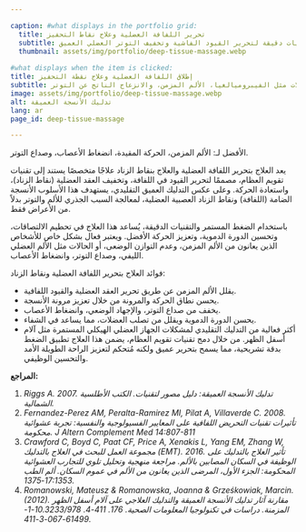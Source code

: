 ```yaml
---

caption: #what displays in the portfolio grid:
  title: تحرير اللفافة العضلية وعلاج نقاط التحفيز
  subtitle: تقنيات دقيقة لتحرير القيود الفاشية وتخفيف التوتر العضلي العميق.
  thumbnail: assets/img/portfolio/deep-tissue-massage.webp
  
#what displays when the item is clicked:
title: إطلاق اللفافة العضلية وعلاج نقطة التحفيز
subtitle: تقنية متخصصة تهدف إلى تحرير اللفافة المشدودة وعقد العضلات، مما يساهم في استعادة الحركة وتقليل الألم. هذا العلاج فعّال بشكل خاص للحالات مثل الفيبروميالغيا، الألم المزمن، والانزعاج الناتج عن التوتر.
image: assets/img/portfolio/deep-tissue-massage.webp
alt: تدليك الأنسجة العميقة
lang: ar
page_id: deep-tissue-massage

---
```

الأفضل لـ: الألم المزمن، الحركة المقيدة، انضغاط الأعصاب، وصداع التوتر.

يعد العلاج بتحرير اللفافة العضلية والعلاج بنقاط الزناد علاجًا متخصصًا يستند إلى تقنيات تقويم العظام، مصممًا لتحرير القيود في اللفافة، وتخفيف العقد العضلية (نقاط الزناد)، واستعادة الحركة. وعلى عكس التدليك العميق التقليدي، يستهدف هذا الأسلوب الأنسجة الضامة (اللفافة) ونقاط الزناد العصبية العضلية، لمعالجة السبب الجذري للألم والتوتر بدلاً من الأعراض فقط.

باستخدام الضغط المستمر والتقنيات الدقيقة، يُساعد هذا العلاج في تحطيم الالتصاقات، وتحسين الدورة الدموية، وتعزيز الحركة الأفضل. ويعتبر فعال بشكل خاص للأشخاص الذين يعانون من الألم المزمن، وعدم التوازن الوضعى، أو الحالات مثل الألم العضلي الليفي، وصداع التوتر، وانضغاط الأعصاب.

فوائد العلاج بتحرير اللفافة العضلية ونقاط الزناد:
- يقلل الألم المزمن عن طريق تحرير العقد العضلية والقيود اللفافية.
- يحسن نطاق الحركة والمرونة من خلال تعزيز مرونة الأنسجة.
- يخفف من صداع التوتر، والإجهاد الوضعي، وانضغاط الأعصاب.
- يحسن الدورة الدموية ويقلل من تصلب العضلات، مما يساعد في الشفاء.
- أكثر فعالية من التدليك التقليدي لمشكلات الجهاز العضلي الهيكلي المستمرة مثل آلام أسفل الظهر.
من خلال دمج تقنيات تقويم العظام، يضمن هذا العلاج تطبيق الضغط بدقة تشريحية، مما يسمح بتحرير عميق ولكنه مُتحكم لتعزيز الراحة الطويلة الأمد والتحسين الوظيفي.

**المراجع:**

1. *Riggs A. 2007. تدليك الأنسجة العميقة: دليل مصور لتقنيات. الكتب الأطلسية الشمالية.*
2. *Fernandez-Perez AM, Peralta-Ramirez MI, Pilat A, Villaverde C. 2008. تأثيرات تقنيات التحريض اللفافية على المعايير الفسيولوجية والنفسية: تجربة عشوائية محكومة. J Altern Complement Med 14:807-811*
3. *Crawford C, Boyd C, Paat CF, Price A, Xenakis L, Yang EM, Zhang W, مجموعة العمل للبحث في العلاج بالتدليك (EMT). 2016. تأثير العلاج بالتدليك على الوظيفة في السكان المصابين بالألم. مراجعة منهجية وتحليل تلوي للتجارب العشوائية المحكومة: الجزء الأول، المرضى الذين يعانون من الألم في عموم السكان. ألم الطب 17:1353-1375.*
4. *Romanowski, Mateusz & Romanowska, Joanna & Grześkowiak, Marcin.
   (2012). مقارنة آثار تدليك الأنسجة العميقة والتدليك العلاجي على آلام أسفل الظهر المزمنة. دراسات في تكنولوجيا المعلومات الصحية. 176. 411-4.
   10.3233/978-1-61499-067-3-411.*